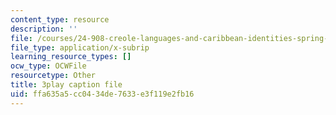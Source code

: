 ```yaml
---
content_type: resource
description: ''
file: /courses/24-908-creole-languages-and-caribbean-identities-spring-2017/ffa635a5cc0434de7633e3f119e2fb16_m6PnN-aEYbc.srt
file_type: application/x-subrip
learning_resource_types: []
ocw_type: OCWFile
resourcetype: Other
title: 3play caption file
uid: ffa635a5-cc04-34de-7633-e3f119e2fb16
---
```

